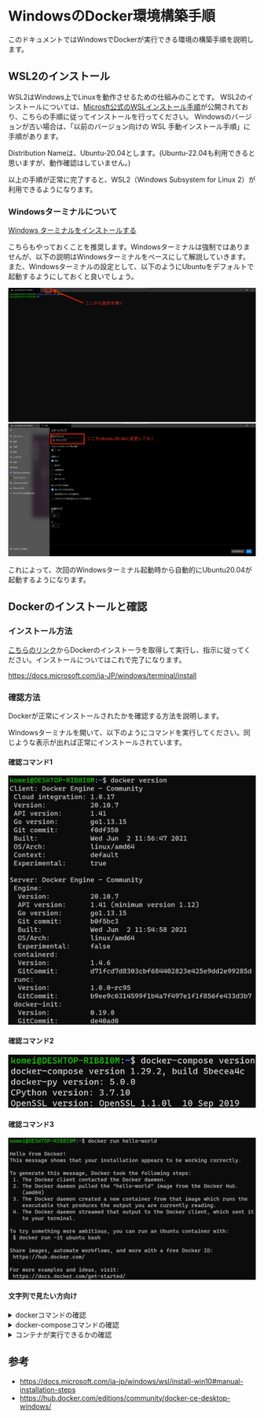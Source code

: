 # WindowsのDocker環境構築手順
このドキュメントではWindowsでDockerが実行できる環境の構築手順を説明します。

## WSL2のインストール
WSL2はWindows上でLinuxを動作させるための仕組みのことです。
WSL2のインストールについては、[Microsft公式のWSLインストール手順](https://docs.microsoft.com/ja-jp/windows/wsl/install#manual-installation-steps)が公開されており、こちらの手順に従ってインストールを行ってください。
Windowsのバージョンが古い場合は、「以前のバージョン向けの WSL 手動インストール手順」に手順があります。

Distribution Nameは、Ubuntu-20.04とします。(Ubuntu-22.04も利用できると思いますが、動作確認はしていません。)

以上の手順が正常に完了すると、WSL2（Windows Subsystem for Linux 2）が利用できるようになります。

### Windowsターミナルについて
[Windows ターミナルをインストールする](https://docs.microsoft.com/ja-JP/windows/terminal/install)

こちらもやっておくことを推奨します。Windowsターミナルは強制ではありませんが、以下の説明はWindowsターミナルをベースにして解説していきます。
また、Windowsターミナルの設定として、以下のようにUbuntuをデフォルトで起動するようにしておくと良いでしょう。

![](images/setup-windows/winterminal-setting.png)
![](images/setup-windows/winterminal-setting-ubuntu.png)

これによって、次回のWindowsターミナル起動時から自動的にUbuntu20.04が起動するようになります。

## Dockerのインストールと確認
### インストール方法
[こちらのリンク](https://docs.docker.com/desktop/install/windows-install/)からDockerのインストーラを取得して実行し、指示に従ってください。インストールについてはこれで完了になります。

https://docs.microsoft.com/ja-JP/windows/terminal/install

### 確認方法
Dockerが正常にインストールされたかを確認する方法を説明します。

Windowsターミナルを開いて、以下のようにコマンドを実行してください。同じような表示が出れば正常にインストールされています。

#### 確認コマンド1
![](images/setup-windows/docker-version.png)

#### 確認コマンド2
![](images/setup-windows/docker-compose-version.png)

#### 確認コマンド3
![](images/setup-windows/docker-run.png)

#### 文字列で見たい方向け

<details>
<summary>dockerコマンドの確認</summary>

``` .sh
# コマンド1
$ docker version
Client: Docker Engine - Community
 Cloud integration: 1.0.17
 Version:           20.10.7
 API version:       1.41
 Go version:        go1.13.15
 Git commit:        f0df350
 Built:             Wed Jun  2 11:56:47 2021
 OS/Arch:           linux/amd64
 Context:           default
 Experimental:      true
 Server: Docker Engine - Community
 Engine:
  Version:          20.10.7
  API version:      1.41 (minimum version 1.12)
  Go version:       go1.13.15
  Git commit:       b0f5bc3
  Built:            Wed Jun  2 11:54:58 2021
  OS/Arch:          linux/amd64
  Experimental:     false
 containerd:
  Version:          1.4.6
  GitCommit:        d71fcd7d8303cbf684402823e425e9dd2e99285d
 runc:
  Version:          1.0.0-rc95
  GitCommit:        b9ee9c6314599f1b4a7f497e1f1f856fe433d3b7
 docker-init:
  Version:          0.19.0
  GitCommit:        de40ad0
```
</details>

<details>
<summary>docker-composeコマンドの確認</summary>

``` .sh
# コマンド2
$ docker-compose version
docker-compose version 1.29.2, build 5becea4c
docker-py version: 5.0.0
CPython version: 3.7.10
OpenSSL version: OpenSSL 1.1.0l  10 Sep 2019
```
</details>

<details>
<summary>コンテナが実行できるかの確認</summary>

``` .sh
# コマンド3
$ docker run hello-world
Hello from Docker!
This message shows that your installation appears to be working correctly.
To generate this message, Docker took the following steps:
 1. The Docker client contacted the Docker daemon.
 2. The Docker daemon pulled the "hello-world" image from the Docker Hub.
    (amd64)
 3. The Docker daemon created a new container from that image which runs the
    executable that produces the output you are currently reading.
 4. The Docker daemon streamed that output to the Docker client, which sent it
    to your terminal.
To try something more ambitious, you can run an Ubuntu container with:
 $ docker run -it ubuntu bash
Share images/setup-windows, automate workflows, and more with a free Docker ID:
 https://hub.docker.com/
For more examples and ideas, visit:
 https://docs.docker.com/get-started/
```
</details>

## 参考
- https://docs.microsoft.com/ja-jp/windows/wsl/install-win10#manual-installation-steps
- https://hub.docker.com/editions/community/docker-ce-desktop-windows/

